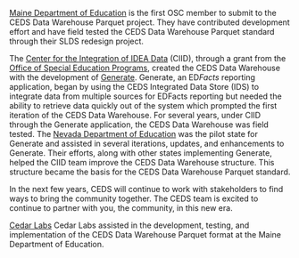 [Maine Department of Education](https://www.maine.gov/doe/home) is the first OSC member to submit to the CEDS Data Warehouse Parquet project.  They have contributed development effort and have field tested the CEDS Data Warehouse Parquet standard through their SLDS redesign project.

The [Center for the Integration of IDEA Data](https://ciidta.communities.ed.gov/#program) (CIID), through a grant from the [Office of Special Education Programs](https://www2.ed.gov/about/offices/list/osers/osep/index.html), created the CEDS Data Warehouse with the development of [Generate](https://ciidta.communities.ed.gov/#program/generate). Generate, an ED*Facts* reporting application, began by using the CEDS Integrated Data Store (IDS) to integrate data from multiple sources for EDFacts reporting but needed the ability to retrieve data quickly out of the system which prompted the first iteration of the CEDS Data Warehouse. For several years, under CIID through the Generate application, the CEDS Data Warehouse was field tested. The [Nevada Department of Education](https://doe.nv.gov/) was the pilot state for Generate and assisted in several iterations, updates, and enhancements to Generate. Their efforts, along with other states implementing Generate, helped the CIID team improve the CEDS Data Warehouse structure.  This structure became the basis for the CEDS Data Warehouse Parquet standard.

In the next few years, CEDS will continue to work with stakeholders to find ways to bring the community together. The CEDS team is excited to continue to partner with you, the community, in this new era.

[Cedar Labs](http://Cedarlabs.com/)
Cedar Labs assisted in the development, testing, and implementation of the CEDS Data Warehouse Parquet format at the Maine Department of Education.



